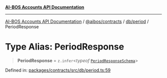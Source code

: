 [**AI-BOS Accounts API Documentation**](../../../../../README.md)

***

[AI-BOS Accounts API Documentation](../../../../../README.md) / [@aibos/contracts](../../../README.md) / [db/period](../README.md) / PeriodResponse

# Type Alias: PeriodResponse

> **PeriodResponse** = `z.infer`\<*typeof* [`PeriodResponseSchema`](../variables/PeriodResponseSchema.md)\>

Defined in: [packages/contracts/src/db/period.ts:59](https://github.com/pohlai88/accounts/blob/48103fb36d28b2b9bfb33472b6de2f719773cde9/packages/contracts/src/db/period.ts#L59)
